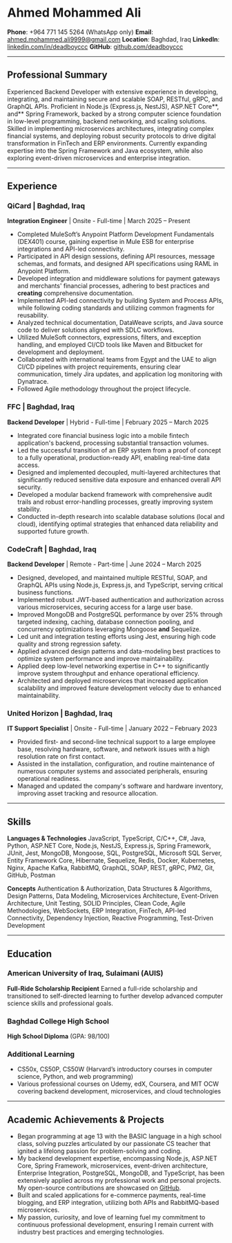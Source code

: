 # Ahmed Mohammed Ali

**Phone**: +964 771 145 5264 (WhatsApp only)
**Email**: [ahmed.mohammed.ali9999@gmail.com](mailto:ahmed.mohammed.ali9999@gmail.com)
**Location**: Baghdad, Iraq
**LinkedIn**: [linkedin.com/in/deadboyccc](https://www.linkedin.com/in/deadboyccc)
**GitHub**: [github.com/deadboyccc](https://github.com/deadboyccc)

---

## Professional Summary

Experienced Backend Developer with extensive experience in developing, integrating, and maintaining secure and scalable SOAP, RESTful, gRPC, and GraphQL APIs. Proficient in Node.js (Express.js, NestJS), ASP.NET Core**, and** Spring Framework, backed by a strong computer science foundation in low-level programming, backend networking, and scaling solutions. Skilled in implementing microservices architectures, integrating complex financial systems, and deploying robust security protocols to drive digital transformation in FinTech and ERP environments. Currently expanding expertise into the Spring Framework and Java ecosystem, while also exploring event-driven microservices and enterprise integration.

---

## Experience

### QiCard | Baghdad, Iraq
**Integration Engineer** | Onsite - Full-time | March 2025 – Present
- Completed MuleSoft’s Anypoint Platform Development Fundamentals (DEX401) course, gaining expertise in Mule ESB for enterprise integrations and API-led connectivity.
- Participated in API design sessions, defining API resources, message schemas, and formats, and designed API specifications using RAML in Anypoint Platform.
- Developed integration and middleware solutions for payment gateways and merchants' financial processes, adhering to best practices and **creating** comprehensive documentation.
- Implemented API-led connectivity by building System and Process APIs, while following coding standards and utilizing common fragments for reusability.
- Analyzed technical documentation, DataWeave scripts, and Java source code to deliver solutions aligned with SDLC workflows.
- Utilized MuleSoft connectors, expressions, filters, and exception handling, and employed CI/CD tools like Maven and Bitbucket for development and deployment.
- Collaborated with international teams from Egypt and the UAE to align CI/CD pipelines with project requirements, ensuring clear communication, timely Jira updates, and application log monitoring with Dynatrace.
- Followed Agile methodology throughout the project lifecycle.

### FFC | Baghdad, Iraq
**Backend Developer** | Hybrid - Full-time | February 2025 – March 2025
- Integrated core financial business logic into a mobile fintech application's backend, processing substantial transaction volumes.
- Led the successful transition of an ERP system from a proof of concept to a fully operational, production-ready API, enabling real-time data access.
- Designed and implemented decoupled, multi-layered architectures that significantly reduced sensitive data exposure and enhanced overall API security.
- Developed a modular backend framework with comprehensive audit trails and robust error-handling processes, greatly improving system stability.
- Conducted in-depth research into scalable database solutions (local and cloud), identifying optimal strategies that enhanced data reliability and supported future growth.

### CodeCraft | Baghdad, Iraq
**Backend Developer** | Remote - Part-time | June 2024 – March 2025
- Designed, developed, and maintained multiple RESTful, SOAP, and GraphQL APIs using Node.js, Express.js, and TypeScript, serving critical business functions.
- Implemented robust JWT-based authentication and authorization across various microservices, securing access for a large user base.
- Improved MongoDB and PostgreSQL performance by over 25% through targeted indexing, caching, database connection pooling, and concurrency optimizations leveraging Mongoose **and** Sequelize.
- Led unit and integration testing efforts using Jest, ensuring high code quality and strong regression safety.
- Applied advanced design patterns and data-modeling best practices to optimize system performance and improve maintainability.
- Applied deep low-level networking expertise in C++ to significantly improve system throughput and enhance operational efficiency.
- Architected and deployed microservices that increased application scalability and improved feature development velocity due to enhanced maintainability.

### United Horizon | Baghdad, Iraq
**IT Support Specialist** | Onsite - Full-time | January 2022 – February 2023
- Provided first- and second-line technical support to a large employee base, resolving hardware, software, and network issues with a high resolution rate on first contact.
- Assisted in the installation, configuration, and routine maintenance of numerous computer systems and associated peripherals, ensuring operational readiness.
- Managed and updated the company's software and hardware inventory, improving asset tracking and resource allocation.

---

## Skills

**Languages & Technologies**
JavaScript, TypeScript, C/C++, C#, Java, Python, ASP.NET Core, Node.js, NestJS, Express.js, Spring Framework, JUnit, Jest, MongoDB, Mongoose, SQL, PostgreSQL, Microsoft SQL Server, Entity Framework Core, Hibernate, Sequelize, Redis, Docker, Kubernetes, Nginx, Apache Kafka, RabbitMQ, GraphQL, SOAP, REST, gRPC, PM2, Git, GitHub, Postman

**Concepts**
Authentication & Authorization, Data Structures & Algorithms, Design Patterns, Data Modeling, Microservices Architecture, Event-Driven Architecture, Unit Testing, SOLID Principles, Clean Code, Agile Methodologies, WebSockets, ERP Integration, FinTech, API-led Connectivity, Dependency Injection, Reactive Programming, Test-Driven Development

---

## Education

### American University of Iraq, Sulaimani (AUIS)
**Full-Ride Scholarship Recipient**
Earned a full-ride scholarship and transitioned to self-directed learning to further develop advanced computer science skills and professional goals.

### Baghdad College High School
**High School Diploma** (GPA: 98/100)

### Additional Learning
- CS50x, CS50P, CS50W (Harvard’s introductory courses in computer science, Python, and web programming)
- Various professional courses on Udemy, edX, Coursera, and MIT OCW covering backend development, microservices, and cloud technologies

---

## Academic Achievements & Projects

- Began programming at age 13 with the BASIC language in a high school class, solving puzzles articulated by our passionate CS teacher that ignited a lifelong passion for problem-solving and coding.
- My backend development expertise, encompassing Node.js, ASP.NET Core, Spring Framework, microservices, event-driven architecture, Enterprise Integration, PostgreSQL, MongoDB, and TypeScript, has been extensively applied across my professional work and personal projects. My open-source contributions are showcased on [GitHub](https://github.com/deadboyccc).
- Built and scaled applications for e-commerce payments, real-time blogging, and ERP integration, utilizing both APIs and RabbitMQ-based microservices.
- My passion, curiosity, and love of learning fuel my commitment to continuous professional development, ensuring I remain current with industry best practices and emerging technologies.
